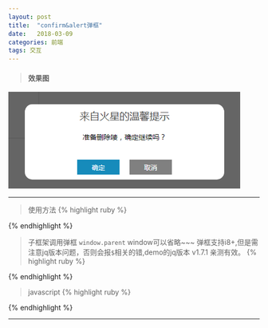 ```yaml
---
layout: post
title:  "confirm&alert弹框"
date:   2018-03-09
categories: 前端
tags: 交互
---
```


> #### 效果图

![Alt text](/images/object/20180309-1.png "confirm弹框效果图")

---
> 使用方法
{% highlight ruby %}

      
{% endhighlight %}
>子框架调用弹框 `window.parent` window可以省略~~~
弹框支持i8+,但是需注意jq版本问题，否则会报`$`相关的错,demo的jq版本 v1.7.1 亲测有效。
{% highlight ruby %}

{% endhighlight %}


> javascript
{% highlight ruby %}

{% endhighlight %}

---



